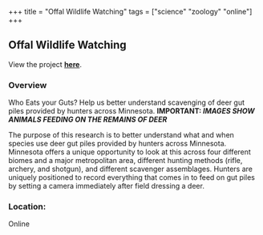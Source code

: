 +++
title = "Offal Wildlife Watching"
tags = ["science" "zoology" "online"]
+++

## Offal Wildlife Watching

View the project [**here**](https://www.zooniverse.org/projects/embeller/offal-wildlife-watching).

### Overview

Who Eats your Guts? Help us better understand scavenging of deer gut piles provided by hunters across Minnesota. **IMPORTANT: _IMAGES SHOW ANIMALS FEEDING ON THE REMAINS OF DEER_**

The purpose of this research is to better understand what and when species use deer gut piles provided by hunters across Minnesota. Minnesota offers a unique opportunity to look at this across four different biomes and a major metropolitan area, different hunting methods (rifle, archery, and shotgun), and different scavenger assemblages. Hunters are uniquely positioned to record everything that comes in to feed on gut piles by setting a camera immediately after field dressing a deer.

### Location:
Online
